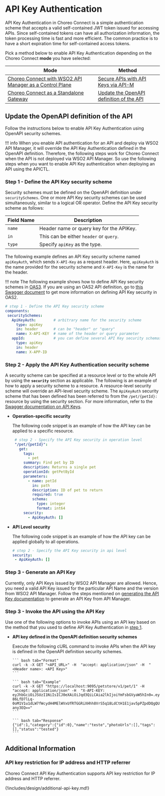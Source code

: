 # API Key Authentication

API Key Authentication in Choreo Connect is a simple authentication scheme that accepts a valid self-contained JWT token issued for accessing APIs. Since self-contained tokens can have all authorization information, the token processing time is fast and more efficient. The common practice is to have a short expiration time for self-contained access tokens.

Pick a method below to enable API Key Authentication depending on the Choreo Connect **mode** you have selected:

|**Mode**         | **Method**    |
|--------------|-----------|
|[Choreo Connect with WSO2 API Manager as a Control Plane]({{base_path}}/deploy-and-publish/deploy-on-gateway/choreo-connect/concepts/apim-as-control-plane/)   | [Secure APIs with API Keys via API-M]({{base_path}}/design/api-security/api-authentication/secure-apis-using-api-keys)  |
|[Choreo Connect as a Standalone Gateway]({{base_path}}/deploy-and-publish/deploy-on-gateway/choreo-connect/concepts/as-a-standalone-gateway/)  |[Update the OpenAPI definition of the API](#update-the-openapi-definition-of-the-api) |

## Update the OpenAPI definition of the API

Follow the instructions below to enable API Key Authentication using OpenAPI security schemes.

!!! info
    When you enable API authentication for an API and deploy via WSO2 API Manager, it will override the API Key Authentication defined in the OpenAPI definition.
    Therefore, the following steps work for Choreo Connect when the API is not deployed via WSO2 API Manager. 
    So use the following steps when you want to enable API Key authentication when deploying an API using the APICTL.

### Step 1  - Define the API Key security scheme

Security schemes must be defined on the OpenAPI definition under `securitySchemes`. One or more API Key security schemes can be used simultaneously, similar to a logical OR operator. Define the API Key security scheme as follows:

| Field Name | Description   |
| -----------| --------------|
| `name`     | Header name or query key for the APIKey. |
| `in`       | This can be either `header` or `query`. |
| `type`     | Specify `apiKey` as the type. |

The following example defines an API Key security scheme named `apiKeyAuth`, which sends `X-API-Key` as a request header. Here, `apiKeyAuth` is the name provided for the security scheme and `X-API-Key` is the name for the header.

!!! note
    The following example shows how to define API Key security schemes in [OAS3](https://swagger.io/docs/specification/authentication/api-keys/). If you are using an OAS2 API definition, go to [this Swagger document](https://swagger.io/docs/specification/2-0/authentication/api-keys/) to get more information on defining API Key security in OAS2.

``` yml
# step 1 - Define the API Key security scheme
components:
 securitySchemes:
   ApiKeyAuth:        # arbitrary name for the security scheme
     type: apiKey
     in: header       # can be "header" or "query" 
     name: X-API-KEY  # name of the header or query parameter
   appId:             # you can define several API Key security schemas
     type: apiKey
     in: header
     name: X-APP-ID
```

### Step 2 - Apply the API Key Authentication security scheme

A security scheme can be specified at a resource level or to the whole API by using the **`security`** section as applicable. The following is an example of how to apply a security scheme to a resource. A resource-level security scheme will override an API-level security scheme. The `ApiKeyAuth` security scheme that has been defined has been referred to from the `/pet/{petId}:` resource by using the security section. For more information, refer to the [Swagger documentation on API Keys](https://swagger.io/docs/specification/authentication/api-keys/).

- **Operation-specific security**

   The following code snippet is an example of how the API key can be applied to a specific resource.

  ``` yml
   # step 2 - Specify the API Key security in operation level
   "/pet/{petId}":
     get:
       tags:
         - pet
       summary: Find pet by ID
       description: Returns a single pet
       operationId: getPetById
       parameters:
         - name: petId
           in: path
           description: ID of pet to return
           required: true
           schema:
             type: integer
             format: int64
       security:
         - ApiKeyAuth: []
  ```

- **API Level security**

    The following code snippet is an example of how the API key can be applied globally to all operations.

     ``` yml
     # step 2 - Specify the API Key security in api level
     security:
      - ApiKeyAuth: [] 
     ```

### Step 3 - Generate an API Key

Currently, only API Keys issued by WSO2 API Manager are allowed. 
Hence, you need a valid API Key issued for the particular API Name and the version from WSO2 API Manager.
Follow the steps mentioned on [generating the API Key documentation]({{base_path}}/design/api-security/api-authentication/secure-apis-using-api-keys/#using-api-keys-to-secure-an-api) to generate an API Key from API Manager.

### Step 3 - Invoke the API using the API Key

Use one of the following options to invoke APIs using an API key based on the method that you used to define API Key Authentication in [step 1](#step-1-define-api-key-authentication-for-the-api).

- **API key defined in the OpenAPI definition security schemes**

     Execute the following cURL command to invoke APIs when the API key is defined in the OpenAPI definition security schemes.

      ``` bash tab="Format"
      curl -k -X GET "<API_URL>" -H  "accept: application/json" -H  "<Header name>: <API Key>"
      ```

      ``` bash tab="Example"
      curl -k -X GET "https://localhost:9095/petstore/v1/pet/1" -H  "accept: application/json" -H  "X-API-KEY: eyJhbGciOiJSUzI1NiIsICJ0eXAiOiJqd3QiLCAia2lkIjoiYmFsbGVyaW5hIn0=.eyJzdWIiOiJhZG1pbiIsICJpc3MiOiJodHRwczovL2xvY2FsaG9zdDo5MDk1L2FwaWtleSIsICJpYXQiOjE1ODAxMDUzOTAsICJqdGkiOiI3OTFiNzAyMC1kN2U2LTRmYmEtYmMyMy1lMzk5YTVlNmYzYjciLCAiYXVkIjoiaHR0cDovL29yZy53c28yLmFwaW1ndC9nYXRld2F5IiwgImtleXR5cGUiOiJQUk9EVUNUSU9OIiwgImFsbG93ZWRBUElzIjpbXX0=.f-86LfD7lLq-0oM1V1u1dLW7fWcydH4MElWVxUfRTGGRiXHhh8VrS5q18LdCtH1E1jav5pPZpdDQgQUvhVYNXVqiipydfJFOMbDysA0Jdakmh_TVmeZRHhIYgzcVHQNnXMcYXg7Ns4QPBvJVONfbmDluuiU_uFnOPBiXj2N4HL2OTLgVXkEoVTEpL0mmaO2Ab4ZHqKW5xj32aeK8sEAtU5Nd3rQOGvfEwL7xvx4JAmza8ka0eYt7c4QCPVcDSVOkdas9njlsvEdtka5GRL9PAx3xg370phSD1cji6WSRlZhEGzuq6hjLbCqsf17KvZgK1zbrEbSypjgegEe-any3EQ=="
      ```

      ``` bash tab="Response"
      {"id":1,"category":{"id":0},"name":"teste","photoUrls":[],"tags":[],"status":"tested"}
      ```

## Additional Information

### API key restriction for IP address and HTTP referrer

Choreo Connect API Key Authentication supports API key restriction for IP address and HTTP referrer. 

{!includes/design/additional-api-key.md!}
